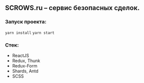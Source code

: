 ## SCROWS.ru – сервис безопасных сделок.

### Запуск проекта:
`yarn install`
`yarn start`

### Стек:
- ReactJS
- Redux, Thunk
- Redux-Form
- Shards, Antd
- SCSS